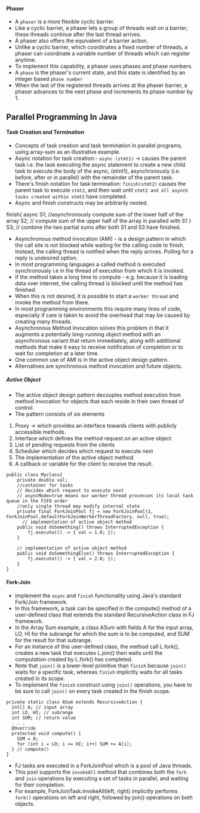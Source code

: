 #### Phaser
- A `phaser` is a more flexible cyclic barrier.
- Like a cyclic barrier, a phaser lets a group of threads wait on a barrier; these threads continue after the last thread arrives.
- A phaser also offers the equivalent of a barrier action.
- Unlike a cyclic barrier, which coordinates a fixed number of threads, a phaser can coordinate a variable number of threads which can register anytime.
- To implement this capability, a phaser uses phases and phase numbers.
- A `phase` is the phaser's current state, and this state is identified by an integer based `phase number`
- When the last of the registered threads arrives at the phaser barrier, a phaser advances to the next phase and increments its phase number by 1.
## Parallel Programming In Java
#### Task Creation and Termination
- Concepts of task creation and task termination in parallel programs, using array-sum as an illustrative example.
- Async notation for task creation:- `async (stmt1)` -> causes the parent task i.e. the task executing the async statement to create a new child task to execute the body of the async, (stmt1), asynchronously (i.e. before, after or in parallel) with the remainder of the parent task.
-  There's finish notation for task termination: `finish(stmt2)` causes the parent task to execute `stmt2`, and then wait until `stmt2 and all asynch tasks created within stmt2` have completed.
- Async and finish constructs may be arbitrarily nested.

finish{
    async S1; //asynchronously compute sum of the lower half of the array
    S2; // compute sum of the upper half of the array in paralled with S1
}
S3; // combine the two partial sums after both S1 and S3 have finished.
- Asynchronous method invocation (AMI) - is a design pattern in which the call site is not blocked while waiting for the calling code to finish. Instead, the calling thread is notified when the reply arrives. Polling for a reply is undesired option.
- In most programming languages a called method is executed synchronously i.e in the thread of execution from which it is invoked. 
- If the method takes a long time to compute - e.g. because it is loading data over internet, the calling thread is blocked until the method has finished.
- When this is not desired, it is possible to start a `worker thread` and invoke the method from there.
- In most programming environments this require many lines of code, especially if care is taken to avoid the overhead that may be caused by creating many threads.
- Asynchronous Method Invocation solves this problem in that it augments a potentially long-running object method with an asynchronous variant that return immediately, along with additional methods that make it easy to receive notification of completion or to wait for completion at a later time.
- One common use of AMI is in the active object design pattern.
- Alternatives are synchronous method invocation and future objects.
##### Active Object
- The active object design pattern decouples method execution from method invocation for objects that each reside in their own thread of control.
- The pattern consists of six elements
1. Proxy -> which provides an interface towards clients with publicly accessible methods.
2. Interface which defines the method request on an active object.
3. List of pending requests from the clients
4. Scheduler which decides which request to execute next
5. The implementation of the active object method.
6. A callback or variable for the client to receive the result.

```
public class Myclass{
    private double val;
    //container for tasks
    // decides which request to execute next
    // asyncMode=true means our worker thread processes its local task queue in the FIFO order
    //only single thread may modify internal state
    private final ForkJoinPool fj = new ForkJoinPool(1, ForkJoinPool.defaultForkJoinWorkerThreadFactory, null, true);
      // implementation of active object method
    public void doSomething() throws InterruptedException {
        fj.execute(() -> { val = 1.0; });
    }
 
    // implementation of active object method
    public void doSomethingElse() throws InterruptedException {
        fj.execute(() -> { val = 2.0; });
    }
}
```
#### Fork-Join
- Implement the `async` and `finish` functionality using Java's standard Fork/Join framework.
- In this framework, a task can be specified in the compute() method of a user-defined class that extends the standard RecursiveAction class in FJ framework.
- In the Array Sum example, a class ASum with fields A for the input array, LO, HI for the subrange for which the sum is to be computed, and SUM for the result for that subrange.
- For an instance of this user-defined class, the method call L.fork(), creates a new task that executes L.join() then waits until the computation created by L.fork() has completed.
- Note that `join()` is a lower-level primitive than `finish` because `join()` waits for a specific task, whereas `finish` implicitly waits for all tasks created in its scope.
- To implement the `finish` construct using `join()` operations, you have to be sure to call `join()` on every task created in the finish scope.

```
private static class ASum extends RecursiveAction {
  int[] A; // input array
  int LO, HI; // subrange
  int SUM; // return value
  . . .
  @Override
  protected void compute() {
    SUM = 0;
    for (int i = LO; i <= HI; i++) SUM += A[i];
  } // compute()
}
```
- FJ tasks are executed in a ForkJoinPool which is a pool of Java threads. 
- This pool supports the `invokeAll` method that combines both the `fork` and `join` operations by executing a set of tasks in parallel, and waiting for their completion.
- For example, ForkJoinTask.invokeAll(left, right) implicitly performs `fork()` operations on left and right, followed by join() operations on both objects.